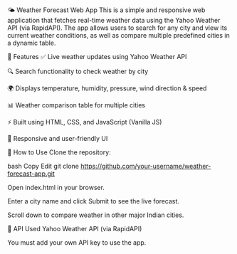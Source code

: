 🌤️ Weather Forecast Web App
This is a simple and responsive web application that fetches real-time weather data using the Yahoo Weather API (via RapidAPI). The app allows users to search for any city and view its current weather conditions, as well as compare multiple predefined cities in a dynamic table.

🔧 Features
✅ Live weather updates using Yahoo Weather API

🔍 Search functionality to check weather by city

🌍 Displays temperature, humidity, pressure, wind direction & speed

📊 Weather comparison table for multiple cities

⚡ Built using HTML, CSS, and JavaScript (Vanilla JS)

📱 Responsive and user-friendly UI

🚀 How to Use
Clone the repository:

bash
Copy
Edit
git clone https://github.com/your-username/weather-forecast-app.git

Open index.html in your browser.

Enter a city name and click Submit to see the live forecast.

Scroll down to compare weather in other major Indian cities.

🔑 API Used
Yahoo Weather API (via RapidAPI)

You must add your own API key to use the app.
